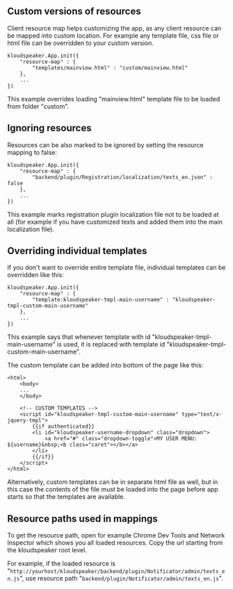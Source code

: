 ## Custom versions of resources

Client resource map helps customizing the app, as any client resource can be mapped into custom location. For example any template file, css file or html file can be overridden to your custom version.


	kloudspeaker.App.init({
		"resource-map" : {
			"templates/mainview.html" : "custom/mainview.html"
		},
		...
	})


This example overrides loading "mainview.html" template file to be loaded from folder "custom".

## Ignoring resources

Resources can be also marked to be ignored by setting the resource mapping to false:

	kloudspeaker.App.init({
		"resource-map" : {
			"backend/plugin/Registration/localization/texts_en.json" : false
		},
		...
	})


This example marks registration plugin localization file not to be loaded at all (for example if you have customized texts and added them into the main localization file).

## Overriding individual templates

If you don't want to override entire template file, individual templates can be overridden like this:


	kloudspeaker.App.init({
		"resource-map" : {
			"template:kloudspeaker-tmpl-main-username" : "kloudspeaker-tmpl-custom-main-username"
		},
		...
	})


This example says that whenever template with id "kloudspeaker-tmpl-main-username" is used, it is replaced with template id "kloudspeaker-tmpl-custom-main-username".

The custom template can be added into bottom of the page like this:


	<html>
		<body>
		...
		</body>
		
		<!-- CUSTOM TEMPLATES -->
		<script id="kloudspeaker-tmpl-custom-main-username" type="text/x-jquery-tmpl">
			{{if authenticated}}
			<li id="kloudspeaker-username-dropdown" class="dropdown">
				<a href="#" class="dropdown-toggle">MY USER MENU: ${username}&nbsp;<b class="caret"></b></a>
			</li>
			{{/if}}
		</script>
	</html>


Alternatively, custom templates can be in separate html file as well, but in this case the contents of the file must be loaded into the page before app starts so that the templates are available.

## Resource paths used in mappings

To get the resource path, open for example Chrome Dev Tools and Network Inspector which shows you all loaded resources. Copy the url starting from the kloudspeaker root level.

For example, if the loaded resource is "`http://yourhost/kloudspeaker/backend/plugin/Notificator/admin/texts_en.js`", use resource path "`backend/plugin/Notificator/admin/texts_en.js`".